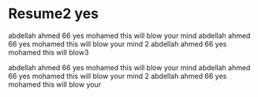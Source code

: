 # Resume2 yes


abdellah
ahmed
66
yes mohamed this will blow your mind
abdellah ahmed 66 yes mohamed this will blow your mind 2
abdellah ahmed 66 yes mohamed this will blow3

abdellah ahmed 66 yes mohamed this will blow your mind abdellah ahmed 66 yes mohamed this will blow your mind 2 abdellah ahmed 66 yes mohamed this will blow your

